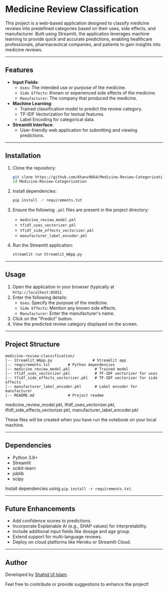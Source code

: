 # Medicine Review Classification

This project is a web-based application designed to classify medicine reviews into predefined categories based on their uses, side effects, and manufacturer. Built using Streamlit, the application leverages machine learning to provide quick and accurate predictions, enabling healthcare professionals, pharmaceutical companies, and patients to gain insights into medicine reviews.

---

## Features

- **Input Fields**:
  - `Uses`: The intended use or purpose of the medicine.
  - `Side Effects`: Known or experienced side effects of the medicine.
  - `Manufacturer`: The company that produced the medicine.
- **Machine Learning**:
  - Trained classification model to predict the review category.
  - TF-IDF Vectorization for textual features.
  - Label Encoding for categorical data.
- **Streamlit Interface**:
  - User-friendly web application for submitting and viewing predictions.

---

## Installation

1. Clone the repository:
   ```bash
   git clone https://github.com/Khanz9664/Medicine-Review-Categorization.git
   cd Medicine-Review-Categorization
   ```
2. Install dependencies:
   ```bash
   pip install -r requirements.txt
   ```
3. Ensure the following `.pkl` files are present in the project directory:
   - `medicine_review_model.pkl`
   - `tfidf_uses_vectorizer.pkl`
   - `tfidf_side_effects_vectorizer.pkl`
   - `manufacturer_label_encoder.pkl`

4. Run the Streamlit application:
   ```bash
   streamlit run Streamlit_WApp.py
   ```

---

## Usage

1. Open the application in your browser (typically at `http://localhost:8501`).
2. Enter the following details:
   - `Uses`: Specify the purpose of the medicine.
   - `Side Effects`: Mention any known side effects.
   - `Manufacturer`: Enter the manufacturer's name.
3. Click on the "Predict" button.
4. View the predicted review category displayed on the screen.

---

## Project Structure

```
medicine-review-classification/
|-- Streamlit_WApp.py                  # Streamlit app
|-- requirements.txt        # Python dependencies
|-- medicine_review_model.pkl           # Trained model
|-- tfidf_uses_vectorizer.pkl           # TF-IDF vectorizer for uses
|-- tfidf_side_effects_vectorizer.pkl   # TF-IDF vectorizer for side effects
|-- manufacturer_label_encoder.pkl      # Label encoder for manufacturer
|-- README.md               # Project readme
```

medicine_review_model.pkl, tfidf_uses_vectorizer.pkl, tfidf_side_effects_vectorizer.pkl,  manufacturer_label_encoder.pkl 

These files will be created when you have run the notebook on your local machine.

---

## Dependencies

- Python 3.8+
- Streamlit
- scikit-learn
- joblib
- scipy

Install dependencies using `pip install -r requirements.txt`.

---

## Future Enhancements

- Add confidence scores to predictions.
- Incorporate Explainable AI (e.g., SHAP values) for interpretability.
- Include additional input fields like dosage and age group.
- Extend support for multi-language reviews.
- Deploy on cloud platforms like Heroku or Streamlit Cloud.

---

## Author

Developed by [Shahid Ul Islam](https://github.com/Khanz9664).

Feel free to contribute or provide suggestions to enhance the project!

